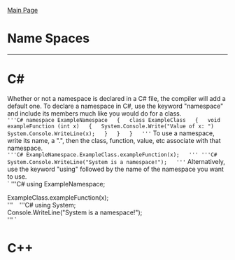 [Main Page](README.md)

# Name Spaces
-------------------------
C#
===
Whether or not a namespace is declared in a C# file, the compiler will add a default one. 
To declare a namespace in C#, use the keyword "namespace" and include its members much like you would do for a class.  
`
'''C#
namespace ExampleNamespace  
{  
	class ExampleClass  
	{  
		void exampleFunction (int x)  
		{  
			System.Console.Write("Value of x: ")  
			System.Console.WriteLine(x);  
		}  
	}  
}  
'''
`
To use a namespace, write its name, a ".", then the class, function, value, etc associate with that namespace.  
`
'''C#
ExampleNamespace.ExampleClass.exampleFunction(x);  
'''
'''C#
System.Console.WriteLine("System is a namespace!");  
'''
`
Alternatively, use the keyword "using" followed by the name of the namespace you want to use.  
`
'''C#
using ExampleNamespace;  

ExampleClass.exampleFunction(x);  
'''
`
`
'''C#
using System;  
Console.WriteLine("System is a namespace!");  
'''
`

C++
===